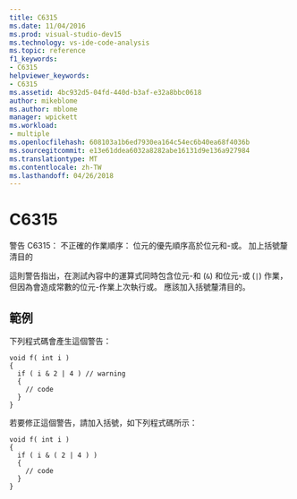 ```yaml
---
title: C6315
ms.date: 11/04/2016
ms.prod: visual-studio-dev15
ms.technology: vs-ide-code-analysis
ms.topic: reference
f1_keywords:
- C6315
helpviewer_keywords:
- C6315
ms.assetid: 4bc932d5-04fd-440d-b3af-e32a8bbc0618
author: mikeblome
ms.author: mblome
manager: wpickett
ms.workload:
- multiple
ms.openlocfilehash: 608103a1b6ed7930ea164c54ec6b40ea68f4036b
ms.sourcegitcommit: e13e61ddea6032a8282abe16131d9e136a927984
ms.translationtype: MT
ms.contentlocale: zh-TW
ms.lasthandoff: 04/26/2018
---
```

# <a name="c6315"></a>C6315
警告 C6315： 不正確的作業順序： 位元的優先順序高於位元和-或。 加上括號釐清目的

 這則警告指出，在測試內容中的運算式同時包含位元-和 (`&`) 和位元-或 (`|`) 作業，但因為會造成常數的位元-作業上次執行或。 應該加入括號釐清目的。

## <a name="example"></a>範例
 下列程式碼會產生這個警告：

```
void f( int i )
{
  if ( i & 2 | 4 ) // warning
  {
    // code
  }
}
```

 若要修正這個警告，請加入括號，如下列程式碼所示：

```
void f( int i )
{
  if ( i & ( 2 | 4 ) )
  {
    // code
  }
}
```